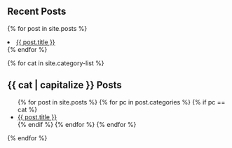## Recent Posts
{% for post in site.posts %}
<li><a href="{{ post.url }}">{{ post.title }}</a></li>
{% endfor %}

{% for cat in site.category-list %}
## {{ cat | capitalize }} Posts
<ul>
  {% for post in site.posts %}
    {% for pc in post.categories %}
      {% if pc == cat %}
        <li><a href="{{ post.url }}">{{ post.title }}</a></li>
      {% endif %}
    {% endfor %}
  {% endfor %}
</ul>
{% endfor %}